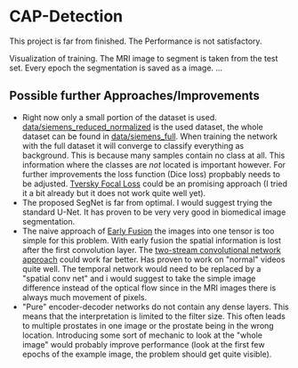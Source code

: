# CAP-Detection

This project is far from finished. The Performance is not satisfactory.

Visualization of training. The MRI image to segment is taken from the test set. Every epoch the segmentation is saved as a image. 
...

## Possible further Approaches/Improvements

- Right now only a small portion of the dataset is used. [data/siemens_reduced_normalized](data/siemens_reduced_normalized) is the used dataset, the whole dataset can be found in [data/siemens_full](data/siemens_full). When training the network with the full dataset it will converge to classify everything as background. This is because many samples contain no class at all. This information where the classes are _not_ located is important however. For further improvements the loss function (Dice loss) propbably needs to be adjusted. [Tversky Focal Loss](https://arxiv.org/abs/1810.07842) could be an promising approach (I tried it a bit already but it does not work quite well yet).  
- The proposed SegNet is far from optimal. I would suggest trying the standard U-Net. It has proven to be very very good in biomedical image segmentation.
- The naive approach of [Early Fusion](https://medium.com/haileleol-tibebu/data-fusion-78e68e65b2d1) the images into one tensor is too simple for this problem. With early fusion the spatial information is lost after the first convolution layer. The [two-stream convolutional network approach](https://papers.nips.cc/paper/2014/file/00ec53c4682d36f5c4359f4ae7bd7ba1-Paper.pdf) could work far better. Has proven to work on "normal" videos quite well. The temporal network would need to be replaced by a "spatial conv net" and i would suggest to take the simple image difference instead of the optical flow since in the MRI images there is always much movement of pixels. 
- "Pure" encoder-decoder networks do not contain any dense layers. This means that the interpretation is limited to the filter size. This often leads to multiple prostates in one image or the prostate being in the wrong location. Introducing some sort of mechanic to look at the "whole image" would probably improve performance (look at the first few epochs of the example image, the problem should get quite visible). 
